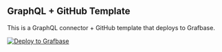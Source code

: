## GraphQL + GitHub Template

This is a GraphQL connector + GitHub template that deploys to Grafbase.

[![Deploy to Grafbase](https://grafbase.com/button)](https://grafbase.com/new/configure?template=GitHub&source=https%3A%2F%2Fgithub.com%2Fgrafbase%2Fgrafbase%2Ftree%2Fmain%2Ftemplates%2Fgraphql-github)
